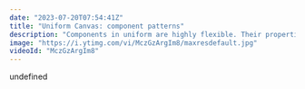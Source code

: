 ```yaml
---
date: "2023-07-20T07:54:41Z"
title: "Uniform Canvas: component patterns"
description: "Components in uniform are highly flexible. Their properties are easy to change, some are stylistic and some are data-driven. To make it easy for content editors, Uniform has released component patterns. Patterns allow architects to create new entities of components that connect to specific data sources or with pre-defined stylistic attributes. They can add overrides to particular fields, so content editors have content management flexibility but do not need to handle complex data binding themselves.\n\nLearn more at https://uniform.dev"
image: "https://i.ytimg.com/vi/MczGzArgIm8/maxresdefault.jpg"
videoId: "MczGzArgIm8"
---
```


undefined